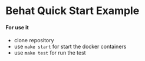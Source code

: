 # Behat Quick Start Example

#### For use it
* clone repository
* use `make start` for start the docker containers
* use `make test` for run the test